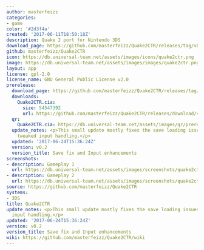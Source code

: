 ```yaml
---
author: masterfeizz
categories:
- game
color: '#2d3f4a'
created: '2017-06-11T18:50:18Z'
description: Quake 2 port for Nintendo 3DS
download_page: https://github.com/masterfeizz/Quake2CTR/releases/tag/v0.2
github: masterfeizz/Quake2CTR
icon: https://db.universal-team.net/assets/images/icons/quake2ctr.png
image: https://db.universal-team.net/assets/images/images/quake2ctr.png
layout: app
license: gpl-2.0
license_name: GNU General Public License v2.0
prerelease:
  download_page: https://github.com/masterfeizz/Quake2CTR/releases/tag/v0.2
  downloads:
    Quake2CTR.cia:
      size: 54547392
      url: https://github.com/masterfeizz/Quake2CTR/releases/download/v0.2/Quake2CTR.cia
  qr:
    Quake2CTR.cia: https://db.universal-team.net/assets/images/qr/prerelease/quake2ctr.cia.png
  update_notes: <p>This small update mostly fixes the save loading issues and has
    tweaked input handling.</p>
  updated: '2017-06-24T15:36:24Z'
  version: v0.2
  version_title: Save fix and Input enhancements
screenshots:
- description: Gameplay 1
  url: https://db.universal-team.net/assets/images/screenshots/quake2ctr/gameplay-1.png
- description: Gameplay 2
  url: https://db.universal-team.net/assets/images/screenshots/quake2ctr/gameplay-2.png
source: https://github.com/masterfeizz/Quake2CTR
systems:
- 3DS
title: Quake2CTR
update_notes: <p>This small update mostly fixes the save loading issues and has tweaked
  input handling.</p>
updated: '2017-06-24T15:36:24Z'
version: v0.2
version_title: Save fix and Input enhancements
wiki: https://github.com/masterfeizz/Quake2CTR/wiki
---
```

